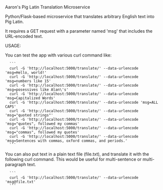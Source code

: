 Aaron's Pig Latin Translation Microservice

Python/Flask-based microservice that translates arbitrary English text into Pig Latin.

It requires a GET request with a parameter named 'msg' that includes the URL-encoded text.


USAGE:

You can test the app with various curl command like:

      ```
      curl -G 'http://localhost:5000/translate/' --data-urlencode 'msg=Hello, world!'
      curl -G 'http://localhost:5000/translate/' --data-urlencode 'msg=numbers like 15'
      curl -G 'http://localhost:5000/translate/' --data-urlencode 'msg=posessives like Alan\'s'
      curl -G 'http://localhost:5000/translate/' --data-urlencode 'msg=Capitalized Words'
      curl -G 'http://localhost:5000/translate/' --data-urlencode 'msg=ALL CAPS'
      curl -G 'http://localhost:5000/translate/' --data-urlencode 'msg="quoted strings"'
      curl -G 'http://localhost:5000/translate/' --data-urlencode 'msg="quotes", followed my commas'
      curl -G 'http://localhost:5000/translate/' --data-urlencode 'msg="commas", followed my quotes'
      curl -G 'http://localhost:5000/translate/' --data-urlencode 'msg=Sentences with commas, oxford commas, and periods.'
      ```

You can also put text in a plain text file (file.txt), and translate it with the following curl command. This would be useful for multi-sentence or multi-paragraph text.

      ```
      curl -G 'http://localhost:5000/translate/' --data-urlencode 'msg@file.txt'
      ```

